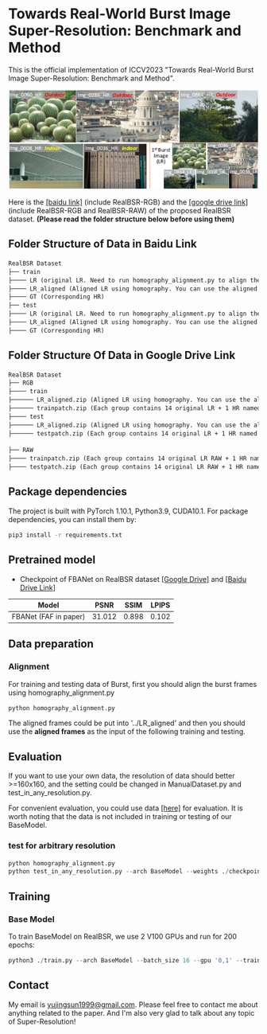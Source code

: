 # Towards Real-World Burst Image Super-Resolution: Benchmark and Method 
This is the official implementation of ICCV2023 "Towards Real-World Burst Image Super-Resolution: Benchmark and Method".

![Details](figs/realbsr_eg.png)

Here is the [[baidu link]](https://pan.baidu.com/s/1xVsCXPDK8bLTHZJNr_ygWQ?pwd=1m2e) (include RealBSR-RGB) and the [[google drive link]](https://drive.google.com/drive/folders/1d4FOmRs0cKxWLPCsH-x7apVfsRJMKSJ4?usp=sharing) (include RealBSR-RGB and RealBSR-RAW) of the proposed RealBSR dataset. **(Please read the folder structure below before using them)**

## Folder Structure of Data in Baidu Link

```txt
RealBSR Dataset
├── train
├──── LR (original LR. Need to run homography_alignment.py to align them.)
├──── LR_aligned (Aligned LR using homography. You can use the aligned data directly as inputs of network)
├──── GT (Corresponding HR)
├── test
├──── LR (original LR. Need to run homography_alignment.py to align them.)
├──── LR_aligned (Aligned LR using homography. You can use the aligned data directly as inputs of network)
├──── GT (Corresponding HR)
```

## Folder Structure Of Data in Google Drive Link
```txt
RealBSR Dataset
├── RGB
├──── train
├────── LR_aligned.zip (Aligned LR using homography. You can use the aligned data directly as inputs)
├────── trainpatch.zip (Each group contains 14 original LR + 1 HR named xxxrewarp.png. If you want to use the LR data here, you need to run homography_alignment.py before regarding them as inputs of our network)
├──── test
├────── LR_aligned.zip (Aligned LR using homography. You can use the aligned data directly as inputs)
├────── testpatch.zip (Each group contains 14 original LR + 1 HR named xxxrewarp.png. If you want to use the LR data here, you need to run homography_alignment.py before regarding them as inputs of our network)

├── RAW
├──── trainpatch.zip (Each group contains 14 original LR RAW + 1 HR named xxx_rgb.png + 1 pkl named xxx.pkl. The raw LR need to be aligned first by simply changing the homography_alignment for 4 channels. )
├──── testpatch.zip (Each group contains 14 original LR RAW + 1 HR named xxx_rgb.png + 1 pkl named xxx.pkl. The raw LR need to be aligned first by simply changing the homography_alignment for 4 channels. )

```

## Package dependencies
The project is built with PyTorch 1.10.1, Python3.9, CUDA10.1. For package dependencies, you can install them by:
```bash
pip3 install -r requirements.txt
```

## Pretrained model

- Checkpoint of FBANet on RealBSR dataset [[Google Drive]](https://drive.google.com/file/d/1Gc-xp_MAi6_rLTfEAT9N50ERgbfz3b4A/view?usp=drive_link) and [[Baidu Drive Link]](https://pan.baidu.com/s/1y0OSXD9ExMj4mQ8Sj0VpoA?pwd=f9ew)

|               Model                |  PSNR  | SSIM  | LPIPS |
|:----------------------------------:|:------:|:-----:|:-----:|
|       FBANet (FAF in paper)        | 31.012 | 0.898 | 0.102 |

## Data preparation 
### Alignment
For training and testing data of Burst, first you should align the burst frames using homography_alignment.py
```python
python homography_alignment.py
```
The aligned frames could be put into '../LR_aligned' and then you should use the **aligned frames** as the input of the following training and testing.


## Evaluation
If you want to use your own data, the resolution of data should better >=160x160, and the setting could be changed in ManualDataset.py and test_in_any_resolution.py.

For convenient evaluation, you could use data [[here]](https://drive.google.com/file/d/1I9WZCB8MGEc4MJe_WJXhx50AakbK15aL/view?usp=sharing) for evaluation.
It is worth noting that the data is not included in training or testing of our BaseModel.

### test for arbitrary resolution

```python
python homography_alignment.py
python test_in_any_resolution.py --arch BaseModel --weights ./checkpoints/FAF/model_best.pth --save_images
```


## Training
### Base Model
To train BaseModel on RealBSR, we use 2 V100 GPUs and run for 200 epochs:

```python
python3 ./train.py --arch BaseModel --batch_size 16 --gpu '0,1' --train_ps 160 --env 64_0523_MotionMFSR_FAF --embed_dim 64 --warmup
```

## Contact
My email is yujingsun1999@gmail.com. Please feel free to contact me about anything related to the paper. And I'm also very glad to talk about any topic of Super-Resolution!

